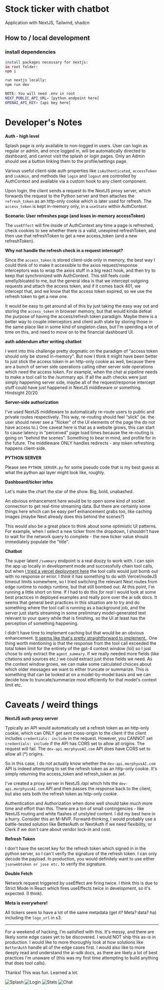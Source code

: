 # Stock ticker with chatbot

Application with NextJS, Tailwind, shadcn

## How to / local development

### install dependencies

```bash
install packages necessary for nextjs:
in root folder:
npm i

run nextjs locally:
npm run dev

NOTE: You will need .env in root
NEXT_PUBLIC_API_URL= [python endpoint here]
OPENAI_API_KEY= [api key here]
```

# Developer's Notes

**Auth - high level**

Splash page is only available to non-logged in users. User can login as regular or admin, and once logged in, will be automatically directed to dashboard, and cannot visit the splash or login pages. Only an Admin should see a button linking them to the profile/settings page.

Various useful client-side auth properties like `isAuthenticated`, `accessToken` and `isAdmin`, and methods like `login` and `logout` are controlled by AuthContext and available via a custom hook to any client component.

Upon login, the client sends a request to the NextJS proxy server, which forwards the request to the Python server and then attaches the `refresh_token` as an http-only cookie which is later used for refresh. The `access_token` is kept in-memory only, in a `useState` within AuthContext.

**Scenario: User refreshes page (and loses in-memory accessToken)**

The `useEffect` will fire inside of AuthContext any time a page is refreshed, check cookies to see whether there is a valid, unexpired refreshToken, and then use that refreshToken to get a new access_token (and a new refreshToken).

**Why not handle the refresh check in a request intercept?**

Since the `access_token` is stored client-side only in memory, the best way I could think of to make it accessible to the axios request/response interceptors was to wrap the axios stuff in a big react hook, and then try to keep that synchronized with AuthContext. This still feels code smelly/bloated to me, but the general idea is that we intercept outgoing requests and attach the access token, and if it comes back 401, we intercept that, and we know that the access token expired, so we use the refresh token to get a new one.

It would be easy to get around all of this by just taking the easy way out and storing the `access_token` in browser memory, but that would kinda defeat the purpose of having the access/refresh token paradigm. Maybe there is a better way to couple interceptors and client auth state by storing those in the same place like in some kind of singleton class, but I'm spending a lot of time on this, and need to move on to the financial dashboard UI.

**auth addendum after writing chatbot**

I went into this challenge pretty dogmatic on the paradigm of "access token should only be stored in-memory". But now I think it might have been better to just stick the access token in an http-only cookie as well, because there are a bunch of server side operations calling other server side operations which need the access token. For example, when the chat ai pipeline needs to make a tool call to the /summary api. If all the auth checks were just simply happening server side, maybe all of the request/response intercept stuff could have just happened in NextJS middleware or something. Hindsight 20/20

**Server-side authorization**

I've used NextJS middleware to automatically re-route users to public and private routes respectively. This way, re-routing should feel "slick" (ie. the user should never see a "flicker" of the UI elements of the page the do not have access to.) One caveat here is that as a website grows, this can start to cause latency in "perceived" page load times because the re-routing is going on "behind the scenes". Something to bear in mind, and profile for in the future. The middleware ONLY handles redirects - any token refreshing happens client-side.

**PYTHON SERVER**

Please see `PYTHON_SERVER.py` for some pseudo code that is my best guess at what the python api layer might look like, roughly.

**Dashboard/ticker infos**

Let's make the chart the star of the show. Big, bold, unabashed.

An obvious enhancement here would be to open some kind of socket connection to get real-time streaming data. But there are certainly some things here which can be easy perf enhancement grabs too, like caching images (maybe Next already does this behind the scenes?)

This would also be a great place to think about some optimistic UI patterns. For example, when I select a new ticker from the dropdown, I shouldn't have to wait for the network query to complete - the new ticker value should immediately populate the "title".

**Chatbot**

The super latent `/summary` endpoint is a real doozy to work with. I can spin the app up locally in development mode and successfully chain tool calls, but when [I tried a vercel deployment here](https://ticker-and-chat.vercel.app/) the tool calls would just bomb out with no response or error. I _think_ it has something to do with Vercel/nodeJS timeout limits somewhere, so I tried switching the relevant Next routes from edge runtime to nodejs runtime, but that still bombed out. At this point, I'm running a little short on time. If I had to do this _for real_ I would look at some best practices in deployed examples and really pore over the ai sdk docs. It seems that general best practices in this situation are to try and do something where the tool call is running as a background job, and the server just starts streaming in some preliminary model-generated text relevant to your query while that is finishing, so the UI at least has the perception of something happening.

I didn't have time to implement caching but that would be an obvious enhancement. [It seems like that's pretty straightforward to implement.](https://sdk.vercel.ai/docs/advanced/caching). One thing worth mentioning is that the response from the tool call exceeded the total token limit for the entirety of the gpt-4 context window (lol) so I just chose to only extract the `agent_summary`. If we really needed more fields (like citations and sources etc.) we could extract just those fields we need. As the context window grows, we can make some calculated choices about which older messages we want to either truncate or summarize. This is something that can be looked at on a model-by-model basis and we can decide how to truncate/summarize most efficiently for that model's context limit etc.

# Caveats / weird things

**NextJS auth proxy server**

Typically an API would automatically set a refresh token as an http-only cookie, which can ONLY get sent cross-origin to the client if the client includes `credentials: include` in the request. However, you CANNOT set `credentials: include` if the API has CORS set to allow all origins. The request will fail. The `dev-api.morphyusAI.com` API does have CORS set to allow all (\*) origins.

So in this case, I do not actually know whether the `dev-api.morphyusAI.com` API is indeed attempting to set the refresh token as an http-only cookie. It's simply returning the access_token and refresh_token as jwt.

I've created a proxy server in NextJS _/api_ which hits the `dev-api.morphyusAI.com` API and then passes the response back to the client, but also sets both the refresh token as http-only cookie.

Authentication and Authorization when done well should take _much_ more time and effort than this. There are a ton of small contingencies - like NextJS routing and white flashes of unstyled content. I did my best here in a hurry. Consider this an M-MVP. Forward-thinking, I would probably use a battle-tested solution like BetterAuth or NextAuth if we need flexibility, or Clerk if we don't care about vendor lock-in and cost.

**Refresh Token**

I don't have the secret key for the refresh token which signed in in the python server, so I can't verify the signature of the refresh token. I can only decode the payload. In production, you would definitely want to use either `jsonwebtoken or jose etc.` to verify the signature.

**Double Fetch**

Network request triggered by useEffect are firing twice. I think this is due to Strict Mode in React which fires useEffects twice in development, so it's expected. (I think).

**Meta is everywhere!**

All tickers seem to have a lot of the same metadata (get it? Meta? data? ha) including the `logo_url` in s3.

---

For a weekend of hacking, I'm satisfied with this. It's messy, and there are likely some edge cases yet to be discovered. I would NOT ship this as-is in production. I would like to more thoroughly look at how solutions like `BetterAuth` handle all of the edge cases first. I would also like to more deeply read and understand the ai-sdk docs, as there are likely a lot of best practices I'm unaware of (this was my first time attempting to build anything that does tool calls).

Thanks! This was fun. Learned a lot.

![Splash](https://github.com/chriswillsflannery/ticker-and-chat/blob/main/public/splash.png)
![Login](https://github.com/chriswillsflannery/ticker-and-chat/blob/main/public/login.png)
![Stats](https://github.com/chriswillsflannery/ticker-and-chat/blob/main/public/stats.png)
![Chat](https://github.com/chriswillsflannery/ticker-and-chat/blob/main/public/chat.png)

